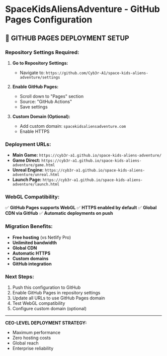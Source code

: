 # SpaceKidsAliensAdventure - GitHub Pages Configuration

## 🚀 **GITHUB PAGES DEPLOYMENT SETUP**

### **Repository Settings Required:**

1. **Go to Repository Settings:**
   - Navigate to: `https://github.com/Cyb3r-A1/space-kids-aliens-adventure/settings`

2. **Enable GitHub Pages:**
   - Scroll down to "Pages" section
   - Source: "GitHub Actions"
   - Save settings

3. **Custom Domain (Optional):**
   - Add custom domain: `spacekidsaliensadventure.com`
   - Enable HTTPS

### **Deployment URLs:**

- **Main Game:** `https://cyb3r-a1.github.io/space-kids-aliens-adventure/`
- **Game Direct:** `https://cyb3r-a1.github.io/space-kids-aliens-adventure/game.html`
- **Unreal Engine:** `https://cyb3r-a1.github.io/space-kids-aliens-adventure/unreal.html`
- **Launch Page:** `https://cyb3r-a1.github.io/space-kids-aliens-adventure/launch.html`

### **WebGL Compatibility:**

✅ **GitHub Pages supports WebGL**
✅ **HTTPS enabled by default**
✅ **Global CDN via GitHub**
✅ **Automatic deployments on push**

### **Migration Benefits:**

- **Free hosting** (vs Netlify Pro)
- **Unlimited bandwidth**
- **Global CDN**
- **Automatic HTTPS**
- **Custom domains**
- **GitHub integration**

### **Next Steps:**

1. Push this configuration to GitHub
2. Enable GitHub Pages in repository settings
3. Update all URLs to use GitHub Pages domain
4. Test WebGL compatibility
5. Configure custom domain (optional)

---

**CEO-LEVEL DEPLOYMENT STRATEGY:**
- Maximum performance
- Zero hosting costs
- Global reach
- Enterprise reliability
